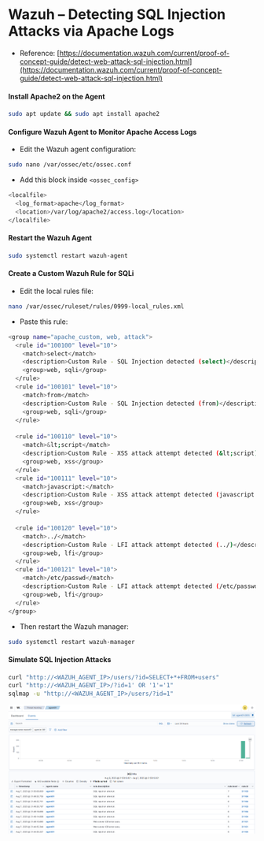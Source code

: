 # Wazuh – Detecting SQL Injection Attacks via Apache Logs

- Reference: [https://documentation.wazuh.com/current/proof-of-concept-guide/detect-web-attack-sql-injection.html](https://documentation.wazuh.com/current/proof-of-concept-guide/detect-web-attack-sql-injection.html)

#### Install Apache2 on the Agent

```sh
sudo apt update && sudo apt install apache2
```

#### Configure Wazuh Agent to Monitor Apache Access Logs

- Edit the Wazuh agent configuration:

```sh
sudo nano /var/ossec/etc/ossec.conf
```

- Add this block inside `<ossec_config>`

```sh
<localfile>
  <log_format>apache</log_format> 
  <location>/var/log/apache2/access.log</location>
</localfile>
```

#### Restart the Wazuh Agent

```sh
sudo systemctl restart wazuh-agent
```

#### Create a Custom Wazuh Rule for SQLi

- Edit the local rules file:

```sh
nano /var/ossec/ruleset/rules/0999-local_rules.xml
```

- Paste this rule:

```sh
<group name="apache_custom, web, attack">
  <rule id="100100" level="10">
    <match>select</match>
    <description>Custom Rule - SQL Injection detected (select)</description>
    <group>web, sqli</group>
  </rule>
  <rule id="100101" level="10">
    <match>from</match>
    <description>Custom Rule - SQL Injection detected (from)</description>
    <group>web, sqli</group>
  </rule>

  <rule id="100110" level="10">
    <match>&lt;script</match>
    <description>Custom Rule - XSS attack attempt detected (&lt;script)</description>
    <group>web, xss</group>
  </rule>
  <rule id="100111" level="10">
    <match>javascript:</match>
    <description>Custom Rule - XSS attack attempt detected (javascript:)</description>
    <group>web, xss</group>
  </rule>

  <rule id="100120" level="10">
    <match>../</match>
    <description>Custom Rule - LFI attack attempt detected (../)</description>
    <group>web, lfi</group>
  </rule>
  <rule id="100121" level="10">
    <match>/etc/passwd</match>
    <description>Custom Rule - LFI attack attempt detected (/etc/passwd)</description>
    <group>web, lfi</group>
  </rule>
</group>
```

- Then restart the Wazuh manager:

```sh
sudo systemctl restart wazuh-manager
```

#### Simulate SQL Injection Attacks

```sh
curl "http://<WAZUH_AGENT_IP>/users/?id=SELECT+*+FROM+users"
curl "http://<WAZUH_AGENT_IP>/?id=1' OR '1'='1"
sqlmap -u "http://<WAZUH_AGENT_IP>/users/?id=1"
```

![WAZUH](/Wazuh/assets/13.png)
